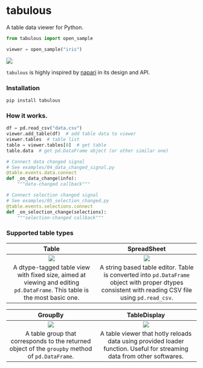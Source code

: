 # tabulous

A table data viewer for Python.

```python
from tabulous import open_sample

viewer = open_sample("iris")
```

![](image/viewer_iris.png)

`tabulous` is highly inspired by [napari](https://github.com/napari/napari) in its design and API.

### Installation

```
pip install tabulous
```

### How it works.

```python
df = pd.read_csv("data.csv")
viewer.add_table(df)  # add table data to viewer
viewer.tables  # table list
table = viewer.tables[0]  # get table
table.data  # get pd.DataFrame object (or other similar one)

# Connect data changed signal
# See examples/04_data_changed_signal.py
@table.events.data.connect
def _on_data_change(info):
    """data-changed callback"""

# Connect selection changed signal
# See examples/05_selection_changed.py
@table.events.selections.connect
def _on_selection_change(selections):
    """selection-changed callback"""

```

### Supported table types

|**Table**|**SpreadSheet**|
|:-:|:-:|
|![](https://github.com/hanjinliu/tabulous/blob/main/image/tab_table.gif)|![](https://github.com/hanjinliu/tabulous/blob/main/image/tab_sheet.gif)|
|A dtype-tagged table view with fixed size, aimed at viewing and editing `pd.DataFrame`. This table is the most basic one.|A string based table editor. Table is converted into `pd.DataFrame` object with proper dtypes consistent with reading CSV file using `pd.read_csv`.|

|**GroupBy**|**TableDisplay**|
|:-:|:-:|
|![](https://github.com/hanjinliu/tabulous/blob/main/image/tab_groupby.gif)|![](https://github.com/hanjinliu/tabulous/blob/main/image/tab_display.gif)|
|A table group that corresponds to the returned object of the `groupby` method of `pd.DataFrame`.|A table viewer that hotly reloads data using provided loader function. Useful for streaming data from other softwares.|
